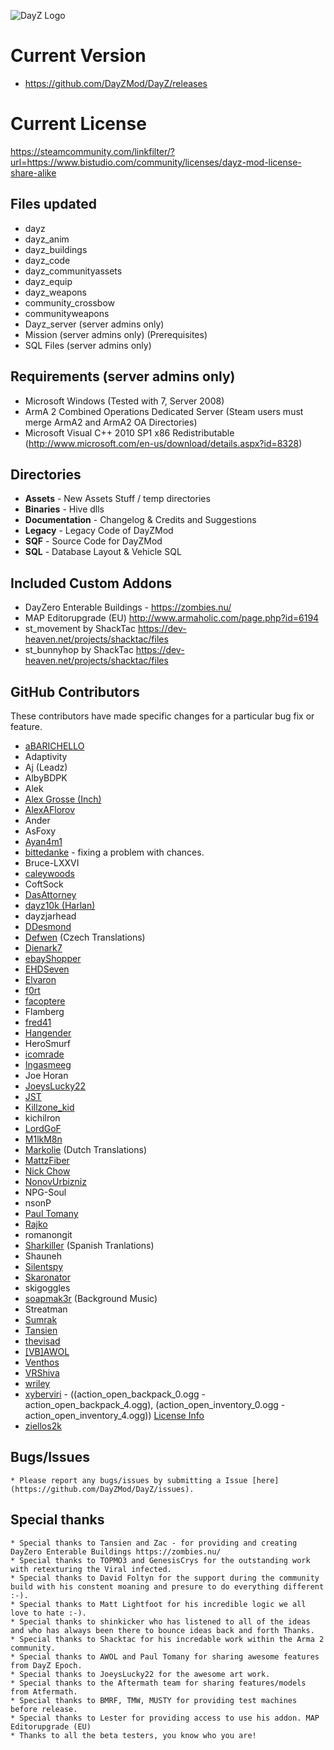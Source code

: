 ![DayZ Logo](http://dayz.com/assets/img/logos/header_logo.png)


Current Version
==================================
 - https://github.com/DayZMod/DayZ/releases
 
 Current License
=================================
https://steamcommunity.com/linkfilter/?url=https://www.bistudio.com/community/licenses/dayz-mod-license-share-alike
 
Files updated
------------
 - dayz
 - dayz_anim
 - dayz_buildings
 - dayz_code
 - dayz_communityassets
 - dayz_equip
 - dayz_weapons
 - community_crossbow
 - communityweapons
 - Dayz_server (server admins only)
 - Mission (server admins only) (Prerequisites)
 - SQL Files (server admins only)

Requirements (server admins only)
------------

 - Microsoft Windows (Tested with 7, Server 2008)
 - ArmA 2 Combined Operations Dedicated Server (Steam users must merge ArmA2 and ArmA2 OA Directories)
 - Microsoft Visual C++ 2010 SP1 x86 Redistributable (http://www.microsoft.com/en-us/download/details.aspx?id=8328)
 

Directories
-----------

 - **Assets** - New Assets Stuff / temp directories
 - **Binaries** - Hive dlls
 - **Documentation** - Changelog & Credits and Suggestions
 - **Legacy** - Legacy Code of DayZMod
 - **SQF** - Source Code for DayZMod
 - **SQL** - Database Layout & Vehicle SQL
 
Included Custom Addons
-----------

 - DayZero Enterable Buildings - https://zombies.nu/
 - MAP Editorupgrade (EU) http://www.armaholic.com/page.php?id=6194
 - st_movement by ShackTac https://dev-heaven.net/projects/shacktac/files
 - st_bunnyhop by ShackTac https://dev-heaven.net/projects/shacktac/files
 
GitHub Contributors
-----------

These contributors have made specific changes for a particular bug fix or
feature.

* [aBARICHELLO](https://github.com/aBARICHELLO)
* Adaptivity
* Aj (Leadz)
* AlbyBDPK
* Alek
* [Alex Grosse (Inch)](http://opendayz.net/...bers/inch.1011/)
* [AlexAFlorov](https://github.com/AlexAFlorov)
* Ander
* AsFoxy
* [Ayan4m1](https://github.com/Ayan4m1)
* [bittedanke](https://github.com/bittedanke) - fixing a problem with chances.
* Bruce-LXXVI
* [caleywoods](https://github.com/caleywoods)
* CoftSock
* [DasAttorney](https://github.com/DasAttorney)
* [dayz10k (Harlan)](https://github.com/dayz10k)
* dayzjarhead
* [DDesmond](https://github.com/ddesmond)
* [Defwen](https://github.com/Defwen) (Czech Translations)
* [Dienark7](https://github.com/Dienark7)
* [ebayShopper](https://github.com/ebayShopper)
* [EHDSeven](https://github.com/EHDSeven)
* [Elvaron](https://github.com/Elvaron)
* [f0rt](https://github.com/ashfor03)
* [facoptere](https://github.com/facoptere)
* Flamberg
* [fred41](https://github.com/fred41)
* [Hangender](https://github.com/hangender)
* HeroSmurf
* [icomrade](https://github.com/icomrade)
* [Ingasmeeg](https://github.com/Ingasmeeg)
* Joe Horan
* [JoeysLucky22](https://github.com/JoeysLucky22)
* [JST](https://github.com/Cybersam248)
* [Killzone_kid](https://github.com/Killzonekid)
* kichilron
* [LordGoF](https://github.com/LordGoF)
* [M1lkM8n](https://github.com/M1lkm8n)
* [Markolie](https://github.com/Markolie) (Dutch Translations)
* [MattzFiber](https://github.com/MattzFiber)
* [Nick Chow](https://github.com/Purplish)
* [NonovUrbizniz](https://github.com/NonovUrbizniz)
* NPG-Soul
* nsonP
* [Paul Tomany](https://github.com/Sequisha)
* [Rajko](https://github.com/rajkosto)
* romanongit
* [Sharkiller](https://github.com/Sharkiller) (Spanish Tranlations)
* Shauneh
* [Silentspy](https://github.com/Silentspy)
* [Skaronator](https://github.com/Skaronator)
* skigoggles
* [soapmak3r](https://github.com/soapmak3r) (Background Music)
* Streatman
* [Sumrak](http://www.nightstal...en_index_nc.php)
* [Tansien](https://github.com/Tansien)
* [thevisad](https://github.com/thevisad)
* [[VB]AWOL](https://github.com/vbawol)
* [Venthos](https://github.com/Venthos)
* [VRShiva](https://github.com/VRShiva)
* [wriley](https://github.com/wriley)
* [xyberviri](https://github.com/xyberviri) - ((action_open_backpack_0.ogg - action_open_backpack_4.ogg), (action_open_inventory_0.ogg - action_open_inventory_4.ogg)) [License Info](https://github.com/DayZMod/DayZ/issues/696)
* [ziellos2k](https://github.com/ziellos2k)

Bugs/Issues
-----------

	* Please report any bugs/issues by submitting a Issue [here] (https://github.com/DayZMod/DayZ/issues).

Special thanks
-----------

	* Special thanks to Tansien and Zac - for providing and creating DayZero Enterable Buildings https://zombies.nu/
	* Special thanks to TOPMO3 and GenesisCrys for the outstanding work with retexturing the Viral infected.
	* Special thanks to David Foltyn for the support during the community build with his constent moaning and presure to do everything different :-).
	* Special thanks to Matt Lightfoot for his incredible logic we all love to hate :-).
	* Special thanks to shinkicker who has listened to all of the ideas and who has always been there to bounce ideas back and forth Thanks.
	* Special thanks to Shacktac for his incredable work within the Arma 2 community.
	* Special thanks to AWOL and Paul Tomany for sharing awesome features from DayZ Epoch.
	* Special thanks to JoeysLucky22 for the awesome art work.
	* Special thanks to the Aftermath team for sharing features/models from Atfermath.
	* Special thanks to BMRF, TMW, MUSTY for providing test machines before release.
	* Special thanks to Lester for providing access to use his addon. MAP Editorupgrade (EU)
	* Thanks to all the beta testers, you know who you are!
